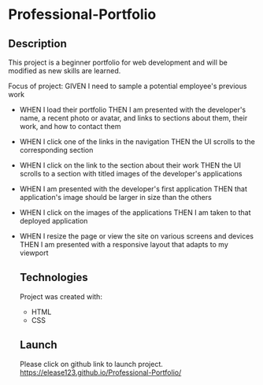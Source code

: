 # Professional-Portfolio

## Description
This project is a beginner portfolio for web development and will be modified as new skills are learned. 

Focus of project:
  GIVEN I need to sample a potential employee's previous work
* WHEN I load their portfolio
  THEN I am presented with the developer's name, a recent photo or avatar, and links to sections about them, their work, and how to contact them
* WHEN I click one of the links in the navigation
  THEN the UI scrolls to the corresponding section
* WHEN I click on the link to the section about their work
  THEN the UI scrolls to a section with titled images of the developer's applications
* WHEN I am presented with the developer's first application
  THEN that application's image should be larger in size than the others
* WHEN I click on the images of the applications
  THEN I am taken to that deployed application
* WHEN I resize the page or view the site on various screens and devices
  THEN I am presented with a responsive layout that adapts to my viewport

  ## Technologies
  Project was created with:
  * HTML
  * CSS

  ## Launch
  Please click on github link to launch project. https://elease123.github.io/Professional-Portfolio/
